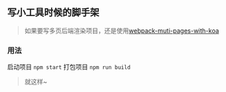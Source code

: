 ## 写小工具时候的脚手架

> 如果要写多页后端渲染项目，还是使用[webpack-muti-pages-with-koa](https://github.com/406892700/webpack-muti-pages-with-koa)

### 用法
 启动项目 `npm start` 
 打包项目 `npm run build`

 > 就这样~